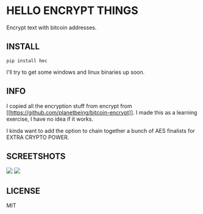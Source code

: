 HELLO ENCRYPT THINGS
====================

Encrypt text with bitcoin addresses.

INSTALL
-------

    pip install hec

I'll try to get some windows and linux binaries up soon.

INFO
----

I copied all the encryption stuff from encrypt from [[https://github.com/planetbeing/bitcoin-encrypt]].
I made this as a learning exercise, I have no idea if it works.

I kinda want to add the option to chain together a bunch of AES finalists for EXTRA CRYPTO POWER.

SCREETSHOTS
-----------

<img src="http://i.imgur.com/C3uol1X.png">

<img src="http://i.imgur.com/QpGuODl.png">

LICENSE
-------

MIT

